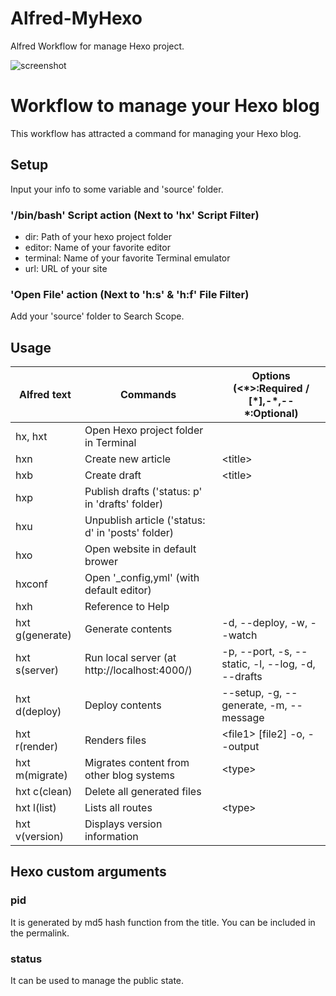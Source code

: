 Alfred-MyHexo
=============

Alfred Workflow for manage Hexo project.

![screenshot](http://cl.ly/YBVK/Image%202014-10-24%20at%202.55.50%20%E5%8D%88%E5%89%8D.png)

# Workflow to manage your Hexo blog

This workflow has attracted a command for managing your Hexo blog.

## Setup
Input your info to some variable and 'source' folder.

### '/bin/bash' Script action (Next to 'hx' Script Filter)
* dir: Path of your hexo project folder
* editor: Name of your favorite editor
* terminal: Name of your favorite Terminal emulator
* url: URL of your site

### 'Open File' action (Next to 'h:s' & 'h:f' File Filter)
Add your 'source' folder to Search Scope.

## Usage
| Alfred text     | Commands                                           | Options (&lt;\*&gt;:Required / [\*],-\*,--\*:Optional)        |
| --------------- | -------------------------------------------------- | ------------------------------------------------- |
| hx, hxt         | Open Hexo project folder in Terminal               |                                                   |
| hxn             | Create new article                                 | &lt;title&gt;                                     |
| hxb             | Create draft                                       | &lt;title&gt;                                     |
| hxp             | Publish drafts  ('status: p'  in 'drafts'  folder) |                                                   |
| hxu             | Unpublish article  ('status: d' in 'posts' folder) |                                                   |
| hxo             | Open website in default brower                     |                                                   |
| hxconf          | Open '_config,yml'  (with default editor)          |                                                   |
| hxh             | Reference to Help                                  |                                                   |
| hxt g(generate) | Generate contents                                  | -d, --deploy, -w, --watch                         |
| hxt s(server)   | Run local server (at http://localhost:4000/)       | -p, --port, -s, --static, -l, --log, -d, --drafts |
| hxt d(deploy)   | Deploy contents                                    | --setup, -g, --generate, -m, --message            |
| hxt r(render)   | Renders files                                      | &lt;file1&gt; [file2] -o, --output                      |
| hxt m(migrate)  | Migrates content from other blog systems           | &lt;type&gt;                                      |
| hxt c(clean)    | Delete all generated files                         |                                                   |
| hxt l(list)     | Lists all routes                                   | &lt;type&gt;                                      |
| hxt v(version)  | Displays version information                       |                                                   |


## Hexo custom arguments
### pid
It is generated by md5 hash function from the title. You can be included in the permalink.

### status
It can be used to manage the public state.
